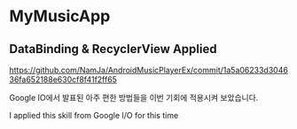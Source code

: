 # MyMusicApp

## DataBinding & RecyclerView Applied
https://github.com/NamJa/AndroidMusicPlayerEx/commit/1a5a06233d304636fa652188e630cf8f41f2ff65

Google IO에서 발표된 아주 편한 방법들을 이번 기회에 적용시켜 보았습니다.

I applied this skill from Google I/O for this time
